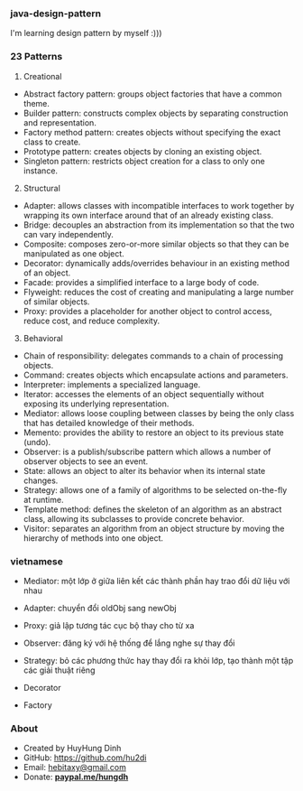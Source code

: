 ### java-design-pattern
I'm learning design pattern by myself :)))

### 23 Patterns
1. Creational
- Abstract factory pattern: groups object factories that have a common theme.
- Builder pattern: constructs complex objects by separating construction and representation.
- Factory method pattern: creates objects without specifying the exact class to create.
- Prototype pattern: creates objects by cloning an existing object.
- Singleton pattern: restricts object creation for a class to only one instance.

2. Structural
- Adapter: allows classes with incompatible interfaces to work together by wrapping its own interface around that of an already existing class.
- Bridge: decouples an abstraction from its implementation so that the two can vary independently.
- Composite: composes zero-or-more similar objects so that they can be manipulated as one object.
- Decorator: dynamically adds/overrides behaviour in an existing method of an object.
- Facade: provides a simplified interface to a large body of code.
- Flyweight: reduces the cost of creating and manipulating a large number of similar objects.
- Proxy: provides a placeholder for another object to control access, reduce cost, and reduce complexity.

3. Behavioral
- Chain of responsibility: delegates commands to a chain of processing objects.
- Command: creates objects which encapsulate actions and parameters.
- Interpreter: implements a specialized language.
- Iterator: accesses the elements of an object sequentially without exposing its underlying representation.
- Mediator: allows loose coupling between classes by being the only class that has detailed knowledge of their methods.
- Memento: provides the ability to restore an object to its previous state (undo).
- Observer: is a publish/subscribe pattern which allows a number of observer objects to see an event.
- State: allows an object to alter its behavior when its internal state changes.
- Strategy: allows one of a family of algorithms to be selected on-the-fly at runtime.
- Template method: defines the skeleton of an algorithm as an abstract class, allowing its subclasses to provide concrete behavior.
- Visitor: separates an algorithm from an object structure by moving the hierarchy of methods into one object.

### vietnamese
- Mediator: một lớp ở giữa liên kết các thành phần hay trao đổi dữ liệu với nhau
- Adapter: chuyển đổi oldObj sang newObj
- Proxy: giả lập tương tác cục bộ thay cho từ xa
- Observer: đăng ký với hệ thống để lắng nghe sự thay đổi

- Strategy: bỏ các phương thức hay thay đổi ra khỏi lớp, tạo thành một tập các giải thuật riêng

- Decorator
- Factory

### About
- Created by HuyHung Dinh
- GitHub: https://github.com/hu2di
- Email: hebitaxy@gmail.com
- Donate: [**paypal.me/hungdh**](https://www.paypal.me/hungdh)
